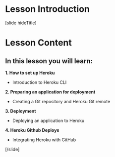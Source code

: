 # Lesson Introduction

[slide hideTitle]
# Lesson Content

## In this lesson you will learn:

**1. How to set up Heroku**
- Introduction to Heroku CLI

**2. Preparing an application for deployment**
-  Creating a Git repository and Heroku Git remote

**3. Deployment**
- Deploying an application to Heroku

**4. Heroku Github Deploys**
- Integrating Heroku with GitHub

[/slide]

